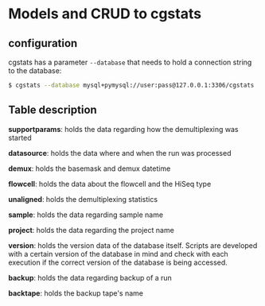 # Models and CRUD to cgstats

## configuration

cgstats has a parameter `--database` that needs to hold a connection string to the database:

```bash
$ cgstats --database mysql+pymysql://user:pass@127.0.0.1:3306/cgstats
```

## Table description

**supportparams**: holds the data regarding how the demultiplexing was started

**datasource**: holds the data where and when the run was processed

**demux**: holds the basemask and demux datetime

**flowcell**: holds the data about the flowcell and the HiSeq type

**unaligned**: holds the demultiplexing statistics

**sample**: holds the data regarding sample name

**project**: holds the data regarding the project name

**version**: holds the version data of the database itself. Scripts are developed with a certain version of the database in mind and check with each execution if the correct version of the database is being accessed.

**backup**: holds the data regarding backup of a run

**backtape**: holds the backup tape's name
